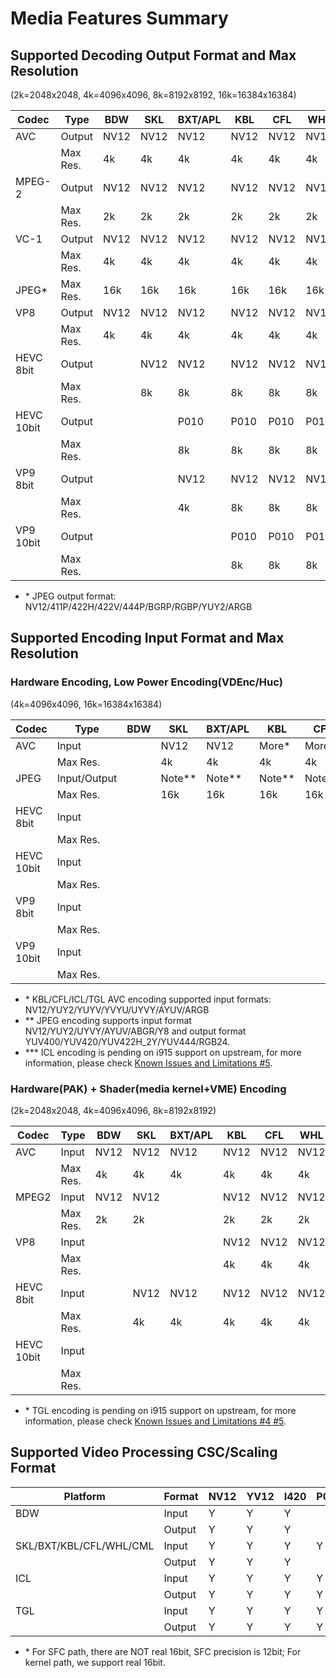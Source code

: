 # Media Features Summary

## Supported Decoding Output Format and Max Resolution

(2k=2048x2048, 4k=4096x4096, 8k=8192x8192, 16k=16384x16384)

| Codec      | Type     | BDW  | SKL  | BXT/APL | KBL  | CFL  | WHL  | CML  | ICL | TGL |
|------------|----------|------|------|---------|------|------|------|------|------|-----|
| AVC        |Output    | NV12 | NV12 |  NV12   | NV12 | NV12 | NV12 | NV12 | NV12           |NV12           |
|            |Max Res.  | 4k   | 4k   |  4k     | 4k   | 4k   | 4k   | 4k   | 4k             |4k             |
| MPEG-2     |Output    | NV12 | NV12 |  NV12   | NV12 | NV12 | NV12 | NV12 | NV12           |NV12           |
|            |Max Res.  | 2k   | 2k   |  2k     | 2k   | 2k   | 2k   | 2k   | 2k             | 2k            |
| VC-1       |Output    | NV12 | NV12 |  NV12   | NV12 | NV12 | NV12 | NV12 | NV12           | NV12          |
|            |Max Res.  | 4k   | 4k   |  4k     | 4k   | 4k   | 4k   | 4k   | 4k             |4k             |
| JPEG*      |Max Res.  | 16k  | 16k  |  16k    | 16k  | 16k  | 16k  | 16k  | 16k            |16k            |
| VP8        |Output    | NV12 | NV12 |  NV12   | NV12 | NV12 | NV12 | NV12 | NV12           | NV12          |
|            |Max Res.  | 4k   | 4k   |  4k     | 4k   | 4k   | 4k   | 4k   | 4k             | 4k            |
| HEVC 8bit  |Output    |      | NV12 |  NV12   | NV12 | NV12 | NV12 | NV12 | NV12/YUY2/AYUV |NV12/YUY2/AYUV |
|            |Max Res.  |      | 8k   |  8k     | 8k   | 8k   | 8k   | 8k   | 8k             |8k             |
| HEVC 10bit |Output    |      |      |  P010   | P010 | P010 | P010 | P010 | P010/Y210/Y410 |P010/Y210/Y410 |
|            |Max Res.  |      |      |  8k     | 8k   | 8k   | 8k   | 8k   | 8k             |8k             |
| VP9  8bit  |Output    |      |      |  NV12   | NV12 | NV12 | NV12 | NV12 | NV12/AYUV      |NV12/AYUV      |
|            |Max Res.  |      |      |  4k     | 8k   | 8k   | 8k   | 8k   | 8k             |8k             |
| VP9  10bit |Output    |      |      |         | P010 | P010 | P010 | P010 | P010/Y410      |P010/Y410      |
|            |Max Res.  |      |      |         | 8k   | 8k   | 8k   | 8k   | 8k             | 8k            |

* \* JPEG output format: NV12/411P/422H/422V/444P/BGRP/RGBP/YUY2/ARGB


## Supported Encoding Input Format and Max Resolution

### Hardware Encoding, Low Power Encoding(VDEnc/Huc)

(4k=4096x4096, 16k=16384x16384)

| Codec      | Type       | BDW  | SKL  | BXT/APL | KBL  | CFL   |  WHL  | CML  | ICL***         | TGL           |
|------------|------------|------|------|---------|------|-------|-------|------|----------------|---------------|
| AVC        |Input       |      | NV12 |  NV12   | More*| More* | More* | More*| More*          |More*          |
|            |Max Res.    |      | 4k   |  4k     | 4k   | 4k    | 4k    | 4k   | 4k             |4k             |
| JPEG       |Input/Output|      |Note**| Note**  |Note**|Note** |Note** |Note**| Note**         | Note**        |
|            |Max Res.    |      | 16k  |  16k    | 16k  | 16k   | 16k   | 16k  | 16k            | 16k           |
| HEVC 8bit  |Input       |      |      |         |      |       |       |      | NV12/AYUV      |NV12/AYUV      |
|            |Max Res.    |      |      |         |      |       |       |      | 8K             |8K             |
| HEVC 10bit |Input       |      |      |         |      |       |       |      | P010/Y410      | P010/Y410     |
|            |Max Res.    |      |      |         |      |       |       |      | 8k             | 8k            |
| VP9  8bit  |Input       |      |      |         |      |       |       |      | NV12/AYUV      | NV12/AYUV     |
|            |Max Res.    |      |      |         |      |       |       |      | 8k             | 8k            |
| VP9  10bit |Input       |      |      |         |      |       |       |      | P010/Y410      | P010/Y410     |
|            |Max Res.    |      |      |         |      |       |       |      | 8k             | 8k            |

* \* KBL/CFL/ICL/TGL AVC encoding supported input formats: NV12/YUY2/YUYV/YVYU/UYVY/AYUV/ARGB
* \** JPEG encoding supports input format NV12/YUY2/UYVY/AYUV/ABGR/Y8 and output format YUV400/YUV420/YUV422H_2Y/YUV444/RGB24. 
* \*** ICL encoding is pending on i915 support on upstream, for more information, please check [Known Issues and Limitations #5](https://github.com/intel/media-driver/blob/master/README.md#known-issues-and-limitations).


### Hardware(PAK) + Shader(media kernel+VME) Encoding

(2k=2048x2048, 4k=4096x4096, 8k=8192x8192)

| Codec      | Type       | BDW  | SKL  | BXT/APL | KBL  | CFL  |  WHL | CML  | ICL            | TGL*          |
|------------|------------|------|------|---------|------|------|------|------|----------------|---------------|
| AVC        |Input       | NV12 | NV12 |  NV12   | NV12 | NV12 | NV12 | NV12 | NV12           |NV12           |
|            |Max Res.    | 4k   | 4k   |  4k     | 4k   | 4k   | 4k   | 4k   | 4k             |4k             |
| MPEG2      |Input       | NV12 | NV12 |         | NV12 | NV12 | NV12 | NV12 | NV12           |NV12           |
|            |Max Res.    | 2k   | 2k   |         | 2k   | 2k   | 2k   | 2k   | 2k             | 2k            |
| VP8        |Input       |      |      |         | NV12 | NV12 | NV12 | NV12 | NV12           | NV12          |
|            |Max Res.    |      |      |         | 4k   | 4k   | 4k   | 4k   | 4k             | 4k            |
| HEVC 8bit  |Input       |      | NV12 |  NV12   | NV12 | NV12 | NV12 | NV12 | NV12/AYUV      | NV12/AYUV     |
|            |Max Res.    |      | 4k   |  4k     | 4k   | 4k   | 4k   | 4k   | 8k             | 8k            |
| HEVC 10bit |Input       |      |      |         |      |      |      |      | P010/Y410      | P010/Y410     |
|            |Max Res.    |      |      |         |      |      |      |      | 8k             | 8k            |

* \* TGL encoding is pending on i915 support on upstream, for more information, please check [Known Issues and Limitations #4 #5](https://github.com/intel/media-driver/blob/master/README.md#known-issues-and-limitations).

## Supported Video Processing CSC/Scaling Format

|    Platform           | Format | NV12 | YV12 | I420 | P010 | YUY2 | UYVY | Y210 | AYUV | Y410 | P016*| Y216*| Y416*|
|-----------------------|--------|------|------|------|------|------|------|------|------|------|------|------|------|
|      BDW              | Input  |  Y   |  Y   |  Y   |      |  Y   |      |      |      |      |      |      |      |
|                       | Output |  Y   |  Y   |  Y   |      |  Y   |      |      |      |      |      |      |      |
|SKL/BXT/KBL/CFL/WHL/CML| Input  |  Y   |  Y   |  Y   |  Y   |  Y   |      |      |      |      |      |      |      |
|                       | Output |  Y   |  Y   |  Y   |      |  Y   |      |      |      |      |      |      |      |
|      ICL              | Input  |  Y   |  Y   |  Y   |  Y   |  Y   |  Y   |  Y   |  Y   |  Y   |      |      |      |
|                       | Output |  Y   |  Y   |  Y   |  Y   |  Y   |      |  Y   |  Y   |  Y   |      |      |      |
|      TGL              | Input  |  Y   |  Y   |  Y   |  Y   |  Y   |  Y   |  Y   |  Y   |  Y   |  Y   |  Y   |  Y   |
|                       | Output |  Y   |  Y   |  Y   |  Y   |  Y   |      |  Y   |  Y   |  Y   |  Y   |  Y   |  Y   |

* \* For SFC path, there are NOT real 16bit, SFC precision is 12bit; For kernel path, we support real 16bit.
